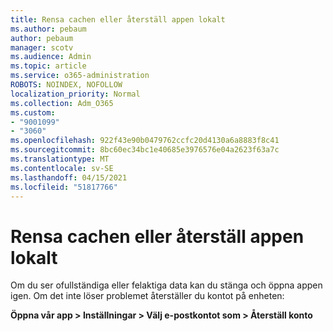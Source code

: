 ```yaml
---
title: Rensa cachen eller återställ appen lokalt
ms.author: pebaum
author: pebaum
manager: scotv
ms.audience: Admin
ms.topic: article
ms.service: o365-administration
ROBOTS: NOINDEX, NOFOLLOW
localization_priority: Normal
ms.collection: Adm_O365
ms.custom:
- "9001099"
- "3060"
ms.openlocfilehash: 922f43e90b0479762ccfc20d4130a6a8883f8c41
ms.sourcegitcommit: 8bc60ec34bc1e40685e3976576e04a2623f63a7c
ms.translationtype: MT
ms.contentlocale: sv-SE
ms.lasthandoff: 04/15/2021
ms.locfileid: "51817766"
---
```

# <a name="clear-the-cache-or-locally-reset-the-app"></a>Rensa cachen eller återställ appen lokalt

Om du ser ofullständiga eller felaktiga data kan du stänga och öppna appen igen.  Om det inte löser problemet återställer du kontot på enheten: 

**Öppna vår app > Inställningar > Välj e-postkontot som > Återställ konto**